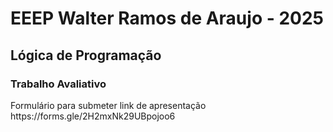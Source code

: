 <h1>EEEP Walter Ramos de Araujo - 2025</h1>
<h2>Lógica de Programação</h2>
<h3>Trabalho Avaliativo</h3>
<p>
  Formulário para submeter link de apresentação<br>
  https://forms.gle/2H2mxNk29UBpojoo6
</p>
